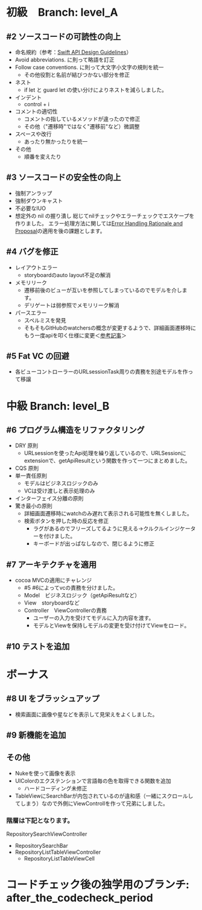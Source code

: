 # 初級　Branch: level_A

## #2 ソースコードの可読性の向上

- 命名規約（参考：[Swift API Design Guidelines](https://swift.org/documentation/api-design-guidelines/)）
- Avoid abbreviations. に則って略語を訂正
- Follow case conventions. に則って大文字小文字の規則を統一
    - その他役割と名前が結びつかない部分を修正
- ネスト
    - if let と guard let の使い分けによりネストを減らしました。
- インデント
    - control + i
- コメントの適切性
    - コメントの指しているメソッドが違ったので修正
    - その他（"遷移時"ではなく"遷移前"など）微調整
- スペースや改行
    - あったり無かったりを統一
- その他
    - 順番を変えたり

## #3 ソースコードの安全性の向上
- 強制アンラップ
- 強制ダウンキャスト
- 不必要なIUO
- 想定外の nil の握り潰し
総じてnilチェックやエラーチェックでエスケープを作りました。
エラー処理方法に関しては[Error Handling Rationale and Proposal](https://github.com/apple/swift/blob/master/docs/ErrorHandlingRationale.rst)の適用を後の課題とします。

## #4 バグを修正
- レイアウトエラー
    - storyboardのauto layout不足の解消
- メモリリーク
    - 遷移前後のビューが互いを参照してしまっているのでモデルを介します。
    - デリゲートは弱参照でメモリリーク解消
- パースエラー
    - スペルミスを発見
    - そもそもGitHubのwatchersの概念が変更するようで、詳細画面遷移時にもう一度apiを叩く仕様に変更＜[参考記事](https://github.com/milo/github-api/issues/19)＞

  

## #5 Fat VC の回避
- 各ビューコントローラーのURLsessionTask周りの責務を別途モデルを作って移譲
  

# 中級 Branch: level_B

## #6 プログラム構造をリファクタリング
- DRY 原則
    - URLsessionを使ったApi処理を繰り返しているので、URLSessionにextensionで、getApiResultという関数を作って一つにまとめました。
- CQS 原則
- 単一責任原則
    - モデルはビジネスロジックのみ
    - VCは受け渡しと表示処理のみ
- インターフェイス分離の原則
- 驚き最小の原則
    - 詳細画面遷移時にwatchのみ遅れて表示される可能性を無くしました。
    - 検索ボタンを押した時の反応を修正
        - ラグがあるのでフリーズしてるように見える→クルクルインジケーターを付けました。
        - キーボードが出っぱなしなので、閉じるように修正
## #7 アーキテクチャを適用
- cocoa MVCの適用にチャレンジ
    - #5 #6によってvcの責務を分けました。
    - Model　ビジネスロジック（getApiResultなど）
    - View　storyboardなど
    - Controller　ViewControllerの責務
        - ユーザーの入力を受けてモデルに入力内容を渡す。
        - モデルとViewを保持しモデルの変更を受け付けてViewをロード。

  
## #10 テストを追加
  

# ボーナス
 

## #8 UI をブラッシュアップ
 - 検索画面に画像や星などを表示して見栄えをよくしました。
  

## #9 新機能を追加


## その他
 - Nukeを使って画像を表示
 - UIColorのエクステンションで言語毎の色を取得できる関数を追加
     - ハードコーディング未修正
- TableViewにSearchBarが内包されているのが違和感（一緒にスクロールしてしまう）なので外側にViewControllを作って兄弟にしました。

### 階層は下記となります。
RepositorySearchViewController 
 - RepositorySearchBar  
 - RepositoryListTableViewController  
     - RepositoryListTableViewCell





# コードチェック後の独学用のブランチ: after_the_codecheck_period


